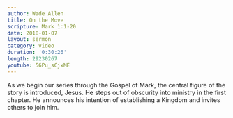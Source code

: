 ```yaml
---
author: Wade Allen
title: On the Move
scripture: Mark 1:1-20
date: 2018-01-07
layout: sermon
category: video
duration: '0:30:26' 
length: 29230267
youtube: 56Pu_sCjxME
---
```


As we begin our series through the Gospel of Mark, the central figure of the story is introduced, Jesus. He steps out of obscurity into ministry in the first chapter. He announces his intention of establishing a Kingdom and invites others to join him. 


